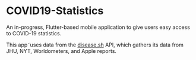 # COVID19-Statistics
An in-progress, Flutter-based mobile application to give users easy access to COVID-19 statistics.

This app˜uses data from the [disease.sh](disease.sh) API, which gathers its data from JHU, NYT, Worldometers, and Apple reports.
